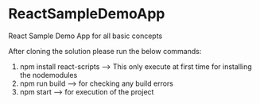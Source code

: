 # ReactSampleDemoApp
React Sample Demo App for all basic concepts

After cloning the solution please run the below commands:
1) npm install react-scripts --> This only execute at first time for installing the nodemodules 
2) npm run build --> for checking any build errors
3) npm start --> for execution of the project 
